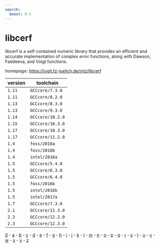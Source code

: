 ```yaml
---
search:
  boost: 0.5
---
```

# libcerf

libcerf is a self-contained numeric library that provides an efficient and  accurate implementation of complex error functions, along with Dawson,  Faddeeva, and Voigt functions.

*homepage*: <https://jugit.fz-juelich.de/mlz/libcerf>

version | toolchain
--------|----------
``1.11`` | ``GCCcore/7.3.0``
``1.11`` | ``GCCcore/8.2.0``
``1.13`` | ``GCCcore/8.3.0``
``1.13`` | ``GCCcore/9.3.0``
``1.14`` | ``GCCcore/10.2.0``
``1.15`` | ``GCCcore/10.3.0``
``1.17`` | ``GCCcore/10.3.0``
``1.17`` | ``GCCcore/11.2.0``
``1.4`` | ``foss/2016a``
``1.4`` | ``foss/2016b``
``1.4`` | ``intel/2016a``
``1.5`` | ``GCCcore/5.4.0``
``1.5`` | ``GCCcore/6.3.0``
``1.5`` | ``GCCcore/6.4.0``
``1.5`` | ``foss/2016b``
``1.5`` | ``intel/2016b``
``1.5`` | ``intel/2017a``
``1.7`` | ``GCCcore/7.3.0``
``2.1`` | ``GCCcore/11.3.0``
``2.3`` | ``GCCcore/12.2.0``
``2.3`` | ``GCCcore/12.3.0``

[0](../0/index.md) - [a](../a/index.md) - [b](../b/index.md) - [c](../c/index.md) - [d](../d/index.md) - [e](../e/index.md) - [f](../f/index.md) - [g](../g/index.md) - [h](../h/index.md) - [i](../i/index.md) - [j](../j/index.md) - [k](../k/index.md) - [l](../l/index.md) - [m](../m/index.md) - [n](../n/index.md) - [o](../o/index.md) - [p](../p/index.md) - [q](../q/index.md) - [r](../r/index.md) - [s](../s/index.md) - [t](../t/index.md) - [u](../u/index.md) - [v](../v/index.md) - [w](../w/index.md) - [x](../x/index.md) - [y](../y/index.md) - [z](../z/index.md)

